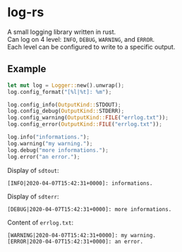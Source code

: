 # log-rs

A small logging library written in rust.  
Can log on 4 level: `INFO`, `DEBUG`, `WARNING`, and `ERROR`.  
Each level can be configured to write to a specific output.  

## Example

``` rust
let mut log = Logger::new().unwrap();
log.config_format("[%l|%t]: %m");

log.config_info(OutputKind::STDOUT);
log.config_debug(OutputKind::STDERR);
log.config_warning(OutputKind::FILE("errlog.txt"));
log.config_error(OutputKind::FILE("errlog.txt"));

log.info("informations.");
log.warning("my warning.");
log.debug("more informations.");
log.error("an error.");
```  
Display of `sdtout`:  
```
[INFO|2020-04-07T15:42:31+0000]: informations.
```  
Display of `sdterr`:  
```
[DEBUG|2020-04-07T15:42:31+0000]: more informations.
```  
Content of `errlog.txt`:  
```
[WARNING|2020-04-07T15:42:31+0000]: my warning.
[ERROR|2020-04-07T15:42:31+0000]: an error.
```